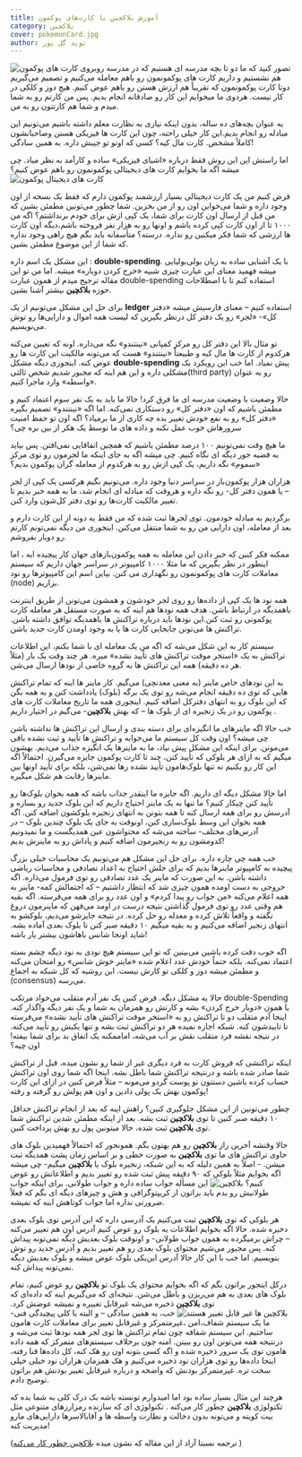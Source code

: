 ```yaml
---
title: آموزش بلاکچین با کارت‌های پوکمون
category: بلاکچین
cover: pokemunCard.jpg
author: نوید گل پور
---
```


![کارت های پوکمون](/pokemunCard.jpg)
تصور کنید که ما دو تا بچه مدرسه ای هستیم که در مدرسه روبروی هم نشستیم و داریم کارت های پوکمونمون رو باهم معامله می‌کنیم و تصمیم می‌گیریم دوتا کارت پوکمونمون که تقریباً هم ارزش هستن رو باهم عوض کنیم. هیچ دوز و کلکی در کار نیست. هردوی ما میخوایم این کار رو صادقانه انجام بدیم. پس من کارتم رو به شما میدم و شما هم کارتتون رو به من.

به عنوان بچه‌های ده ساله، بدون اینکه نیازی به نظارت معلم داشته باشیم می‌تونیم این مبادله رو انجام بدیم.این کار خیلی راحته، چون این کارت ها فیزیکی هستن وصاحبانشون کاملاً مشخص. کارت مال کیه؟ کسی که اونو تو جیبش داره. به همین سادگی!

اما راستش این این روش فقط درباره «اشیای فیزیکی» ساده و کارآمد به نظر میاد. چی میشه اگه ما بخوایم کارت های دیجیتالی پوکمونمون رو باهم عوض کنیم؟
![کارت های دیجیتال پوکمون](/digitalPokemonCard.jpg)

فرض کنیم من یک کارت دیجیتالی بسیار ارزشمند پوکمون دارم که فقط یک نسخه از اون وجود داره و شما می‌خواین اون رو از من بخرین. شما چطور می‌تونین مطمئن بشین که من قبل از ارسال اون کارت برای شما، یک کپی ازش برای خودم برنداشتم؟ اگه من ۱۰۰۰ تا از اون کارت کپی کرده باشم و اونها رو به هزار نفر فروخته باشم،‌دیگه اون کارت ها ارزشی که شما فکر میکنین رو نداره. درسته؟
متأسفانه باید بگم هیچ راهی وجود نداره که شما از این موضوع مطمئن بشین.

این مشکل یک اسم داره : **double-spending**. با یک آشنایی ساده به زبان بولی‌بولیایی میشه فهمید معنای این عبارت چیزی شبیه «خرج کردن دوباره» میشه. اما من تو این مقاله ترجیح میدم از همون عبارت double-spending استفاده کنم تا با اصطلاحات حوزه **بلاکچین** بیشتر آشنا بشین.

برای حل این مشکل می‌تونیم از یک **ledger** استفاده کنیم – معنای فارسیش میشه «دفتر کل»- «لجر» رو یک دفتر کل درنظر بگیرین که لیست همه اموال و دارایی‌ها رو توش می‌نویسیم.

تو مثال بالا این دفتر کل رو مرکز کمپانی «نینتندو» نگه می‌داره. اونه که تعیین می‌کنه هرکدوم از کارت ها مال کیه و طبیعتاً «نینتندو» هست که می‌تونه مالکیت این کارت ها رو عوض کنه. اینجوری دیگه مشکل **double-spending** پیش نمیاد.
اما خب این رویکرد یک مشکلی داره و این هم اینه که مجبور شدیم شخص ثالثی(third party) رو به عنوان «واسطه» وارد ماجرا کنیم.

حالا وضعیت با وضعیت مدرسه ای ما فرق کرد! حالا ما باید به یک نفر سوم اعتماد کنیم و مطمئن باشیم که اون «دفتر کل» رو دستکاری نمی‌کنه. اما اگه «نینتندو» تصمیم بگیره «دفتر کل» رو به نفع خودش تغییر بده چه کاری از ما برمیاد؟ اگه اون تو حفظ امنیت سرورهاش خوب عمل نکنه و داده های ما توسط یک هکر از بین بره چی؟

ما هیچ وقت نمی‌تونیم ۱۰۰ درصد مطمئن باشیم که همچین اتفاقایی نمی‌افتن. پس بیاید به قضیه جور دیگه ای نگاه کنیم. چی میشه اگه به جای اینکه ما لجرمون رو توی مرکز «سموم» نگه داریم، یک کپی ازش رو به هرکدوم از معامله گران پوکمون بدیم؟

هزاران هزار پوکمون‌باز در سراسر دنیا وجود داره. می‌تونیم بگیم هرکسی یک کپی از لجر – یا همون دفتر کل- رو نگه داره و هروقت که مبادله ای انجام شد، ما به همه خبر بدیم تا تغییر مالکیت کارت‌ها رو توی دفتر کل‌شون وارد کنن.

برگردیم به مبادله خودمون. توی لجرها ثبت شده که من فقط یه دونه از این کارت دارم و بعد از معامله،‌ اون دارایی من رو به شما منتقل می‌کنن. اینجوری من دیگه نمی‌تونم کارتم رو دوبار بفروشم.

ممکنه فکر کنین که خبر دادن این معامله به همه پوکمون‌بازهای جهان کار پیچیده ایه ، اما اینطور در نظر بگیرین که ما مثلا ۱۰۰۰ کامپیوتر در سراسر جهان داریم که سیستم معاملات کارت های پوکمونمون رو نگهداری می کنن. بیاین اسم این کامپیوترها رو نود (node) بزاریم.

همه نود ها یک کپی از داده‌ها رو روی لجر خودشون و همشون می‌تونن از طریق اینترنت باهمدیگه در ارتباط باشن. هدف همه نودها هم اینه که به صورت مستقل هر معامله کارت پوکمونی رو ثبت کنن.این نودها باید درباره تراکنش ها باهمدیگه توافق داشته باشن. تراکنش ها می‌تونن جابجایی کارت ها یا به وجود اومدن کارت جدید باشن.

سیستم کار به این شکل می‌شه که اگه من یک معامله ای با شما بکنم، این اطلاعات تراکنش به یک «استخر موقت تراکنش های تأیید نشده» میره. هر چند وقت یک بار (مثلاً هر ده دقیقه) همه این تراکنش ها به‌ گروه خاصی از نودها ارسال می‌شن.

به این نودهای خاص ماینر (به معنی معدنچی) می‌گیم. کار ماینر ها اینه که تمام تراکنش هایی که توی ده دقیقه انجام می‌شه رو توی یک برگه (بلوک) یادداشت کنن و به همه بگن که این بلوک رو به انتهای دفترکل اضافه کنیم. اینجوری همه ما تاریخ معاملات کارت های پوکمون رو در یک زنجیره ای از بلوک ها – که بهش **بلاکچین**- می‌گیم در اختیار داریم .

خب حالا اگه ماینرهای ما انگیزه‌ای برای دسته بندی و ارسال این تراکنش ها نداشته باشن چی میشه؟ اون وقت کل سیستم ما می‌خوابه و تراکنش ها تأیید و ثبت نشده باقی می‌مونن. برای اینکه این مشکل پیش نیاد، ما به ماینرها یک انگیزه جذاب می‌دیم. بهشون میگیم که به ازای هر بلوکی که تأیید کنن، چند تا کارت پوکمون جایزه می‌گیرن. احتمالاً اگه این کار رو بکنیم نه تنها بلوک‌هامون تأیید نشده رها نمی‌شن، بلکه برای تأیید اونها بین ماینرها رقابت هم شکل میگیره.

اما حالا مشکل دیگه ای داریم. اگه جایزه ما اینقدر جذاب باشه که همه بخوان بلوک‌ها رو تأیید کنن چیکار کنیم؟ ما تنها به یک ماینر احتیاج داریم که این بلوک جدید رو بسازه و آدرسش رو برای همه ارسال کنه تا همه بتونن به انتهای زنجیره بلوکشون اضافه کنن. اگه همه بخوان این وسط بلوک‌‌سازی کنن، اونوقت به جای یک بلوک چندین بلوک – در آدرس‌های مختلف- ساخته می‌شه که محتواشون عین همدیگست و ما نمیدونیم کدومشون رو به زنجیرمون اضافه کنیم و پاداش رو به ماینرش بدیم!

خب همه چی چاره داره. برای حل این مشکل هم می‌تونیم یک محاسبات خیلی بزرگ پیچیده به کامپیوتر ماینرها بدیم که برای حلش احتیاج به اعداد تصادفی و محاسبات ریاضی داشته باشن. به این صورت که ماینر یک عدد تصادفی رو توی فرمول می‌ذاره. اگه خروجی به دست اومده همون چیزی شد که انتظار داشتیم – که احتمالش کمه- ماینر به همه اعلام می‌کنه «من جواب رو پیدا کردم» و اون عدد رو برای همه می‌فرسته. اگه بقیه هم وقتی عدد رو توی فرمول گذاشتن نتیجه درست در اومد می‌فهن که ماینرمون دروغ نگفته و واقعاً تلاش کرده و معدله رو حل کرده. در نتیجه جایزشو می‌دیم، بلوکشو به انتهای زنجیر اضافه می‌کنیم و به بقیه میگیم ۱۰ دقیقه صبر کنن تا بلوک بعدی آماده بشه. شاید اونجا شانس باهاشون بیشتر یار باشه!

اگه خوب دقت کرده باشین می‌بینین که تو این سیستم هیچ نودی به نود دیگه چشم بسته اعتماد نمی‌کنه. بلکه حتماً خودش عدد اعلام شده «ماینر خوش شانس» رو امتحان می‌کنه و مطمئن میشه دوز و کلکی تو کارش نیست. این روشیه که کل شبکه به اجماع (consensus) می‌رسه.

حالا یه مشکل دیگه. فرض کنین یک نفر آدم متقلب می‌خواد مرتکب double-Spending یا همون «دوبار خرج کردن» بشه و کارتش رو همزمان به شما و یک نفر دیگه واگذار کنه.
اینجا آدم متقلب دو تا تراکنش رو به «استخر موقت تراکنش های تأیید نشده» می‌فرسته تا تاییدشون کنه. شبکه اجازه نمیده هر دو تراکنش ثبت بشه و تنها یکیش رو تأیید می‌کنه. در نتیجه نقشه فرد متقلب نقش بر آب می‌شه، اماممکنه یک اتفاق بد برای شما بیفته! اون چیه؟

اینکه تراکنشی که فروش کارت به فرد دیگری غیر از شما رو نشون میده، قبل از تراکنش شما صادر شده باشه و درنتیجه تراکنش شما باطل بشه. اینجا اگه شما روی اون تراکنش حساب کرده باشین دستتون تو پوست گردو می‌مونه – مثلاً فرض کنین در ازای این کارت پوکمون بهش یک پولی دادین و اون هم پولش رو گرفته و رفته!

چطور می‌تونین از این مشکل جلوگیری کنین؟ راهش اینه که بعد از انجام تراکنش حداقل ۱۰ دقیقه صبر کنین تا توی **بلاکچین** ثبت بشه. بعد از اینکه مطمئن شدین تراکنش شما توی **بلاکچین** ثبت شده،‌ حالا میتونین پول رو بهش پرداخت کنین.

حالا وقتشه آخرین راز **بلاکچین** رو هم بهتون بگم. همونجور که احتمالاً فهمیدین بلوک های حاوی تراکنش های ما توی **بلاکچین** به صورت خطی و بر اساس زمان پشت همدیگه ثبت میشن. - اصلاً به همین دلیله که به این شبکه، زنجیره بلوک یا **بلاکچین** میگیم- چی میشه اگه بخوایم مثلاً بلوکی که ۹۰ دقیقه پیش ثبت شده رو تغییر بدیم و اطلاعاتش رو عوض کنیم؟
![بلاکچین](/newBlock.png)
این مسأله جواب ساده داره و جواب طولانی. برای اینکه جواب طولانیش رو بدم باید براتون از کریپتوگرافی و هش و چیزهای دیگه ای بگم که فعلاً ضرورتی نداره اما جواب کوتاهش اینه که نمیشه.

هر بلوکی که توی **بلاکچین** ثبت می‌کنیم یک آدرسی داره که این آدرس توی بلوک بعدی دخیره شده. حالا اگه بخوایم اطلاعات یه بلوک رو عوض کنیم آدرس اون هم تغییر می‌کنه – چراش برمیگرده به همون جواب طولانی- و اونوقت بلوک بعدیش دیگه نمی‌تونه پیداش کنه. پس مجبور می‌شیم محتوای بلوک بعدی رو هم تغییر بدیم و آدرس جدید رو توش بنویسیم. اما خب با این کار حالا آدرس این‌یکی بلوک عوض میشه و بلوک بعدیش دیگه نمی‌تونه پیداش کنه.

درکل اینجور براتون بگم که اگه بخوایم محتوای یک بلوک تو **بلاکچین** رو عوض کنیم، تمام بلوک های بعدی به هم می‌ریزن و باطل می‌شن.
نتیجه‌ای که می‌گیریم اینه که داده‌ای که توی **بلاکچین** ذخیره می‌شه غیرقابل تغییره و نمیشه عوضش کرد.
![بلاکچین ها غیر قابل تغییر هستند](/changeFail.png)
خب،‌ به همین سادگی – و البته با کلی پیچیدگی فنی- ما یک سیستم شفاف،‌امن ،غیرمتمرکز و غیرقابل تغییر برای معاملات کارت هامون ساختیم.
این سیستم شفافه چون تمام تراکنش ها توی لجر همه نودها ثبت می‌شه و درنتیجه همه می‌تونن اون رو ببینن. امنه چون برخلاف سیستم‌های متمرکز که همه داده هامون توی یک سرور ذخیره شده و اگه کسی بتونه اون رو هک کنه، کل داده‌ها فنا رفته، اینجا داده‌ها رو توی هزاران نود ذخیره می‌کنیم و هک همزمان هزاران نود خیلی خیلی سخت تره. غیرمتمرکز بودنش که واضحه و درباره غیرقابل تغییر بودنش هم براتون توضیح دادم.

هرچند این مثال بسیار ساده بود اما امیدوارم تونسته باشه بک درک کلی به شما بده که تکنولوژی **بلاکچین** چطور کار می‌کنه . تکنولوژی ای که سازنده‌ رمزارزهای متنوعی مثل بیت کوینه و می‌تونه بدون دخالت و نظارت واسطه ها و آقابالاسرها دارایی‌های مارو مدیریت کنه!

(ترجمه نسبتا آزاد از این مقاله که نشون میده
[بلاکچین چطور کار می‌کنه](https://medium.com/s/story/blockchain-explained-with-pokemon-cards-ecdd90e4297a)
)
